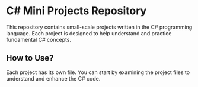 # C# Mini Projects Repository

This repository contains small-scale projects written in the C# programming language. Each project is designed to help understand and practice fundamental C# concepts.

## How to Use?

Each project has its own file. You can start by examining the project files to understand and enhance the C# code.
